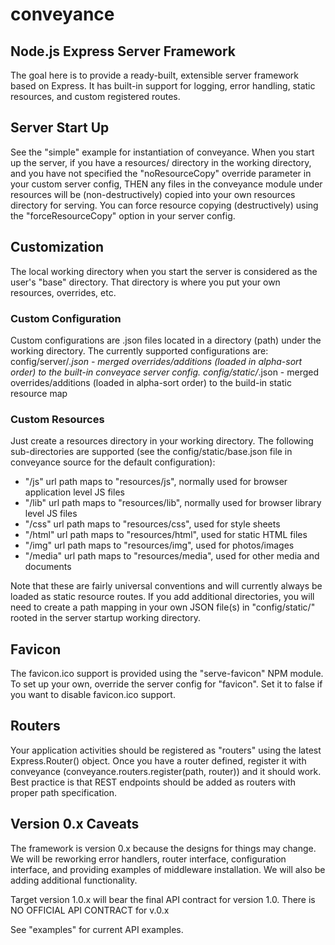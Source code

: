 # conveyance
## Node.js Express Server Framework


The goal here is to provide a ready-built, extensible server framework based on Express.  It has built-in support for logging, error handling, static resources, and custom registered routes.

## Server Start Up
See the "simple" example for instantiation of conveyance.   When you start up the server, if you have a resources/ directory in the working directory, and you have not specified the "noResourceCopy" override parameter in your custom server config, THEN any files in the conveyance module under resources will be (non-destructively) copied into your own resources directory for serving.  You can force resource copying (destructively) using the "forceResourceCopy" option in your server config.

## Customization
The local working directory when you start the server is considered as the user's "base" directory.  That directory is where you put your own resources, overrides, etc.

### Custom Configuration
Custom configurations are .json files located in a directory (path) under the working directory.  The currently supported configurations are:
    config/server/*.json - merged overrides/additions (loaded in alpha-sort order) to the built-in conveyace server config.
    config/static/*.json - merged overrides/additions (loaded in alpha-sort order) to the build-in static resource map

### Custom Resources
Just create a resources directory in your working directory.  The following sub-directories are supported (see the config/static/base.json file in conveyance source for the default configuration):
+ "/js" url path maps to "resources/js", normally used for browser application level JS files
+ "/lib" url path maps to "resources/lib", normally used for browser library level JS files
+ "/css" url path maps to "resources/css", used for style sheets
+ "/html" url path maps to "resources/html", used for static HTML files
+ "/img" url path maps to "resources/img", used for photos/images
+ "/media" url path maps to "resources/media", used for other media and documents

Note that these are fairly universal conventions and will currently always be loaded as static resource routes.  If you add additional directories, you will need to create a path mapping in your own JSON file(s) in "config/static/" rooted in the server startup working directory.

## Favicon

The favicon.ico support is provided using the "serve-favicon" NPM module.  To set up your own, override the server config for "favicon".  Set it to false if you want to disable favicon.ico support.

## Routers
Your application activities should be registered as "routers" using the latest Express.Router() object.  Once you have a router defined, register it with conveyance (conveyance.routers.register(path, router)) and it should work. Best practice is that REST endpoints should be added as routers with proper path specification.


## Version 0.x Caveats
The framework is version 0.x because the designs for things may change.  We will be reworking error handlers, router interface, configuration interface, and providing examples of middleware installation.  We will also be adding additional functionality.

Target version 1.0.x will bear the final API contract for version 1.0.   There is NO OFFICIAL API CONTRACT for v.0.x

See "examples" for current API examples.

